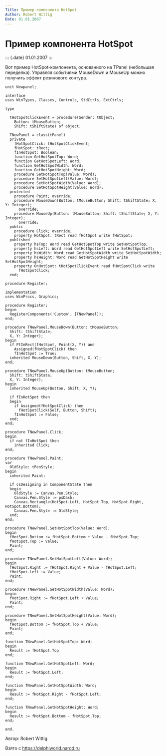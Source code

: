 ```yaml
---
Title: Пример компонента HotSpot
Author: Robert Wittig
Date: 01.01.2007
---
```



Пример компонента HotSpot
=========================

::: {.date}
01.01.2007
:::

Вот пример HotSpot-компонента, основанного на TPanel (небольшая
переделка). Управляя событиями MouseDown и MouseUp можно получить эффект
резинового контура.

    unit Newpanel;
     
    interface
    uses WinTypes, Classes, Controls, StdCtrls, ExtCtrls;
     
    type
     
      tHotSpotClickEvent = procedure(Sender: tObject;
        Button: tMouseButton;
        Shift: tShiftState) of object;
     
      TNewPanel = class(tPanel)
      private
        fHotSpotClick: tHotSpotClickEvent;
        fHotSpot: tRect;
        fInHotSpot: Boolean;
        function GetHotSpotTop: Word;
        function GetHotSpotLeft: Word;
        function GetHotSpotWidth: Word;
        function GetHotSpotHeight: Word;
        procedure SetHotSpotTop(Value: Word);
        procedure SetHotSpotLeft(Value: Word);
        procedure SetHotSpotWidth(Value: Word);
        procedure SetHotSpotHeight(Value: Word);
      protected
        procedure Paint; override;
        procedure MouseDown(Button: tMouseButton; Shift: tShiftState; X, Y: Integer);
          override;
        procedure MouseUp(Button: tMouseButton; Shift: tShiftState; X, Y: Integer);
          override;
      public
        procedure Click; override;
        property HotSpot: tRect read fHotSpot write fHotSpot;
      published
        property hsTop: Word read GetHotSpotTop write SetHotSpotTop;
        property hsLeft: Word read GetHotSpotLeft write SetHotSpotLeft;
        property hsWidth: Word read GetHotSpotWidth write SetHotSpotWidth;
        property hsHeight: Word read GetHotSpotHeight write SetHotSpotHeight;
        property OnHotSpot: tHotSpotClickEvent read fHotSpotClick write
          fHotSpotClick;
      end;
     
    procedure Register;
     
    implementation
    uses WinProcs, Graphics;
     
    procedure Register;
    begin
      RegisterComponents('Custom', [TNewPanel]);
    end;
     
    procedure TNewPanel.MouseDown(Button: tMouseButton;
      Shift: tShiftState;
      X, Y: Integer);
    begin
      if PtInRect(fHotSpot, Point(X, Y)) and
        Assigned(fHotSpotClick) then
        fInHotSpot := True;
      inherited MouseDown(Button, Shift, X, Y);
    end;
     
    procedure TNewPanel.MouseUp(Button: tMouseButton;
      Shift: tShiftState;
      X, Y: Integer);
    begin
      inherited MouseUp(Button, Shift, X, Y);
     
      if fInHotSpot then
      begin
        if Assigned(fHotSpotClick) then
          fHotSpotClick(Self, Button, Shift);
        fInHotSpot := False;
      end;
    end;
     
    procedure TNewPanel.Click;
    begin
      if not fInHotSpot then
        inherited Click;
    end;
     
    procedure TNewPanel.Paint;
    var
      OldStyle: tPenStyle;
    begin
      inherited Paint;
     
      if csDesigning in ComponentState then
      begin
        OldStyle := Canvas.Pen.Style;
        Canvas.Pen.Style := psDash;
        Canvas.Rectangle(HotSpot.Left, HotSpot.Top, HotSpot.Right, HotSpot.Bottom);
        Canvas.Pen.Style := OldStyle;
      end;
    end;
     
    procedure TNewPanel.SetHotSpotTop(Value: Word);
    begin
      fHotSpot.Bottom := fHotSpot.Bottom + Value - fHotSpot.Top;
      fHotSpot.Top := Value;
      Paint;
    end;
     
    procedure TNewPanel.SetHotSpotLeft(Value: Word);
    begin
      fHotSpot.Right := fHotSpot.Right + Value - fHotSpot.Left;
      fHotSpot.Left := Value;
      Paint;
    end;
     
    procedure TNewPanel.SetHotSpotWidth(Value: Word);
    begin
      fHotSpot.Right := fHotSpot.Left + Value;
      Paint;
    end;
     
    procedure TNewPanel.SetHotSpotHeight(Value: Word);
    begin
      fHotSpot.Bottom := fHotSpot.Top + Value;
      Paint;
    end;
     
    function TNewPanel.GetHotSpotTop: Word;
    begin
      Result := fHotSpot.Top
    end;
     
    function TNewPanel.GetHotSpotLeft: Word;
    begin
      Result := fHotSpot.Left;
    end;
     
    function TNewPanel.GetHotSpotWidth: Word;
    begin
      Result := fHotSpot.Right - fHotSpot.Left;
    end;
     
    function TNewPanel.GetHotSpotHeight: Word;
    begin
      Result := fHotSpot.Bottom - fHotSpot.Top;
    end;
     
    end.

Автор: Robert Wittig

Взято с <https://delphiworld.narod.ru>
